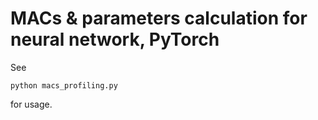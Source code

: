 # MACs & parameters calculation for neural network, PyTorch

See
```
python macs_profiling.py
```
for usage. 
